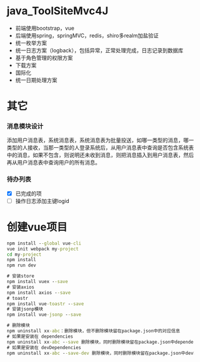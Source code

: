 # java_ToolSiteMvc4J
- 前端使用bootstrap，vue
- 后端使用spring，springMVC，redis，shiro多realm加盐验证
- 统一枚举方案
- 统一日志方案（logback），包括异常，正常处理完成，日志记录到数据库
- 基于角色管理的权限方案
- 下载方案
- 国际化
- 统一日期处理方案

# 其它
### 消息模块设计
添加用户消息表，系统消息表，系统消息表为批量投送，如哪一类型的消息，哪一类型的人接收，当那一类型的人登录系统后，从用户消息表中查询是否包含系统表中的消息，如果不包含，则说明还未收到消息，则把消息插入到用户消息表，然后再从用户消息表中查询用户的所有消息。

### 待办列表
- [x] 已完成的项
- [ ] 操作日志添加主键logid

# 创建vue项目
~~~ cmd
npm install --global vue-cli
vue init webpack my-project
cd my-project
npm install
npm run dev
~~~
~~~ cmd
# 安装store
npm install vuex --save
# 安装axios
npm install axios --save
# toastr
npm install vue-toastr --save
# 安装jsonp模块
npm install vue-jsonp --save

# 删除模块
npm uninstall xx-abc：删除模块，但不删除模块留在package.json中的对应信息
# 如果是安装在 dependencies
npm uninstall xx-abc --save 删除模块，同时删除模块留在package.json中dependencies下的对应信息
# 如果是安装在 devDependencies
npm uninstall xx-abc --save-dev 删除模块，同时删除模块留在package.json中devDependencies下的对应信息
~~~